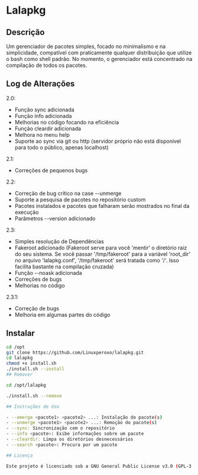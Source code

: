 # Lalapkg

## Descrição

Um gerenciador de pacotes simples, focado no minimalismo e na simplicidade, compatível com praticamente qualquer distribuição que utilize o bash como shell padrão. No momento, o gerenciador está concentrado na compilação de todos os pacotes.

## Log de Alterações

2.0:
- Função sync adicionada
- Função info adicionada
- Melhorias no código focando na eficiência
- Função cleardir adicionada
- Melhora no menu help
- Suporte ao sync via git ou http (servidor próprio não está disponível para todo o público, apenas localhost)

2.1:
- Correções de pequenos bugs

2.2:
- Correção de bug crítico na case --unmerge
- Suporte a pesquisa de pacotes no repositório custom
- Pacotes instalados e pacotes que falharam serão mostrados no final da execução
- Parâmetros --version adicionado

2.3:
- Simples resolução de Dependências
- Fakeroot adicionado (Fakeroot serve para você 'mentir' o 
  diretório raiz do seu sistema. Se você passar '/tmp/fakeroot' 
  para a variável 'root_dir' no arquivo 'lalapkg.conf', '/tmp/fakeroot' 
  será tratada como '/'. Isso facilita bastante na compilação cruzada)
- Função --noask adicionada
- Correções de bugs
- Melhorias no código

2.3.1:
- Correção de bugs
- Melhoria em algumas partes do código

## Instalar

  ```sh 
  cd /opt
  git clone https://github.com/Linuxperoxo/lalapkg.git
  cd lalapkg
  chmod +x install.sh
  ./install.sh --install
## Remover

  cd /opt/lalapkg

./install.sh --remove

## Instruções de Uso

- --emerge <pacote1> <pacote2> ...: Instalação do pacote(s)
- --unmerge <pacote1> <pacote2> ...: Remoção do pacote(s)
- --sync: Sincronização com o repositório
- --info <pacote>: Exibe informações sobre um pacote
- --cleardir: Limpa os diretórios desnecessários
- --search <pacote>: Procura por um pacote

## Licença

Este projeto é licenciado sob a GNU General Public License v3.0 (GPL-3.0). Consulte o arquivo LICENSE para obter detalhes.
